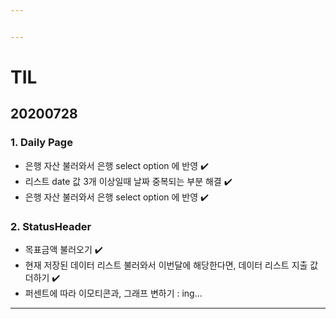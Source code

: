```yaml
---


---
```


<h1 id="til">TIL</h1>
<h2 id="section">20200728</h2>
<h3 id="daily-page">1. Daily Page</h3>
<ul>
<li>은행 자산 불러와서 은행 select option 에 반영 ✔️</li>
<li>리스트 date 값 3개 이상일때 날짜 중복되는 부분 해결 ✔️</li>
<li>은행 자산 불러와서 은행 select option 에 반영 ✔️</li>
</ul>
<h3 id="statusheader">2. StatusHeader</h3>
<ul>
<li>목표금액 불러오기 ✔️</li>
<li>현재 저장된 데이터 리스트 불러와서 이번달에 해당한다면, 데이터 리스트 지출 값 더하기 ✔️</li>
<li>퍼센트에 따라 이모티콘과, 그래프 변하기 : ing…</li>
</ul>
<hr>

